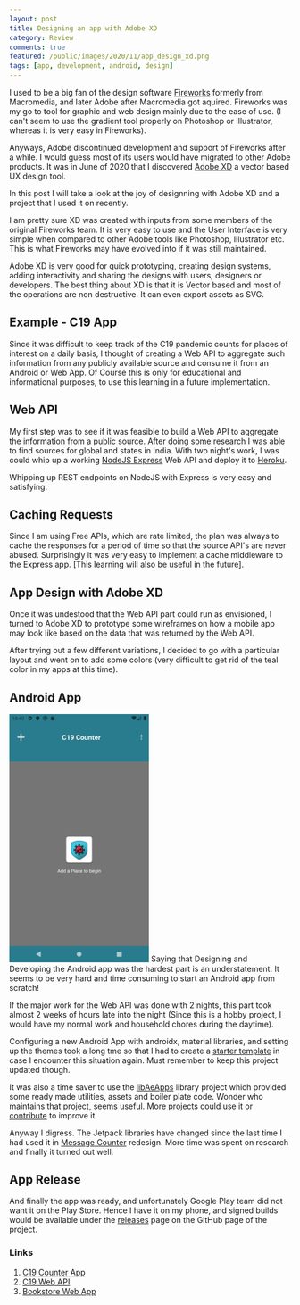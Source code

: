 ```yaml
---
layout: post
title: Designing an app with Adobe XD 
category: Review
comments: true
featured: /public/images/2020/11/app_design_xd.png
tags: [app, development, android, design]
---
```

I used to be a big fan of the design software [Fireworks](https://en.wikipedia.org/wiki/Adobe_Fireworks) formerly from Macromedia, and later Adobe after Macromedia got aquired. Fireworks was my go to tool for graphic and web design mainly due to the ease of use. (I can't seem to use the gradient tool properly on Photoshop or Illustrator, whereas it is very easy in Fireworks).

Anyways, Adobe discontinued development and support of Fireworks after a while. I would guess most of its users would have migrated to other Adobe products. It was in June of 2020 that I discovered [Adobe XD](https://adobe.com/xd) a vector based UX design tool.

In this post I will take a look at the joy of designning with Adobe XD and a project that I used it on recently.

<!-- more -->
I am pretty sure XD was created with inputs from some members of the original Fireworks team. It is very easy to use and the User Interface is very simple when compared to other Adobe tools like Photoshop, Illustrator etc. This is what Fireworks may have evolved into if it was still maintained.

Adobe XD is very good for quick prototyping, creating design systems, adding interactivity and sharing the designs with users, designers or developers. The best thing about XD is that it is Vector based and most of the operations are non destructive. It can even export assets as SVG.

## Example - C19 App
Since it was difficult to keep track of the C19 pandemic counts for places of interest on a daily basis, I thought of creating a Web API to aggregate such information from any publicly available source and consume it from an Android or Web App. Of Course this is only for educational and informational purposes, to use this learning in a future implementation.

## Web API
My first step was to see if it was feasible to build a Web API to aggregate the information from a public source. After doing some research I was able to find sources for global and states in India. With two night's work, I was could whip up a working [NodeJS Express](https://github.com/midhunhk/c19-web-api) Web API and deploy it to [Heroku](https://c19-web-api.herokuapp.com/).

Whipping up REST endpoints on NodeJS with Express is very easy and satisfying. 

## Caching Requests
Since I am using Free APIs, which are rate limited, the plan was always to cache the responses for a period of time so that the source API's are never abused. Surprisingly it was very easy to implement a cache middleware to the Express app. [This learning will also be useful in the future].

## App Design with Adobe XD
Once it was undestood that the Web API part could run as envisioned, I turned to Adobe XD to prototype some wireframes on how a mobile app may look like based on the data that was returned by the Web API. 

After trying out a few different variations, I decided to go with a particular layout and went on to add some colors (very difficult to get rid of the teal color in my apps at this time).

## Android App
<img src="/public/images/2020/11/app_home_screen.png" alt="Android App" width="250px"/>
Saying that Designing and Developing the Android app was the hardest part is an understatement. It seems to be very hard and time consuming to start an Android app from scratch!

If the major work for the Web API was done with 2 nights, this part took almost 2 weeks of hours late into the night (Since this is a hobby project, I would have my normal work and household chores during the daytime). 

Configuring a new Android App with androidx, material libraries, and setting up the themes took a long tme so that I had to create a [starter template](https://github.com/ae-app-labs/android-starter-project) in case I encounter this situation again. Must remember to keep this project updated though.

It was also a time saver to use the [libAeApps](https://github.com/midhunhk/lib-aeapps) library project which provided some ready made utilities, assets and boiler plate code. Wonder who maintains that project, seems useful. More projects could use it or [contribute](https://github.com/midhunhk/lib-aeapps/blob/master/.github/CONTRIBUTING.md) to improve it.

Anyway I digress. The Jetpack libraries have changed since the last time I had used it in [Message Counter](https://github.com/midhunhk/message-counter) redesign. More time was spent on research and finally it turned out well.

## App Release
And finally the app was ready, and unfortunately Google Play team did not want it on the Play Store. 
Hence I have it on my phone, and signed builds would be available under the [releases](https://github.com/midhunhk/c19-counter-app/releases) page on the GitHub page of the project.

### Links
1. [C19 Counter App](https://github.com/midhunhk/c19-counter-app)
2. [C19 Web API](https://github.com/midhunhk/c19-web-api)
3. [Bookstore Web App](https://midhunhk.github.io/dev/2020/08/20/reactjs-book-store-app/)